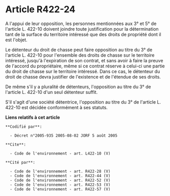 # Article R422-24

A l'appui de leur opposition, les personnes mentionnées aux 3° et 5° de l'article L. 422-10 doivent joindre toute
justification pour la détermination tant de la surface du territoire intéressé que des droits de propriété dont il est
l'objet. 

Le détenteur du droit de chasse peut faire opposition au titre du 3° de l'article L. 422-10 pour l'ensemble des droits de
chasse sur le territoire intéressé, jusqu'à l'expiration de son contrat, et sans avoir à faire la preuve de l'accord du
propriétaire, même si ce contrat réserve à celui-ci une partie du droit de chasse sur le territoire intéressé. Dans ce cas,
le détenteur du droit de chasse devra justifier de l'existence et de l'étendue de ses droits. 

De même s'il y a pluralité de détenteurs, l'opposition au titre du 3° de l'article L. 422-10 d'un seul détenteur suffit. 

S'il s'agit d'une société détentrice, l'opposition au titre du 3° de l'article L. 422-10 est décidée conformément à ses
statuts.

**Liens relatifs à cet article**

	**Codifié par**:

	  - Décret n°2005-935 2005-08-02 JORF 5 août 2005

	**Cite**:

	  - Code de l'environnement - art. L422-10 (V)

	**Cité par**:

	  - Code de l'environnement - art. R422-28 (V)
	  - Code de l'environnement - art. R422-44 (V)
	  - Code de l'environnement - art. R422-52 (V)
	  - Code de l'environnement - art. R422-53 (V)
	  - Code de l'environnement - art. R422-57 (V)
